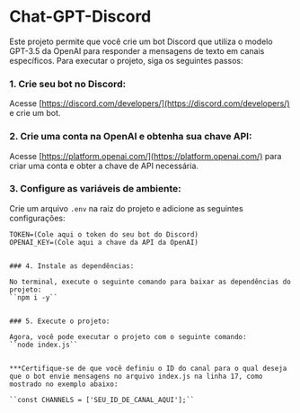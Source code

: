 # Chat-GPT-Discord

Este projeto permite que você crie um bot Discord que utiliza o modelo GPT-3.5 da OpenAI para responder a mensagens de texto em canais específicos. Para executar o projeto, siga os seguintes passos:

### 1. Crie seu bot no Discord:

Acesse [https://discord.com/developers/](https://discord.com/developers/) e crie um bot.

### 2. Crie uma conta na OpenAI e obtenha sua chave API:

Acesse [https://platform.openai.com/](https://platform.openai.com/) para criar uma conta e obter a chave de API necessária.

### 3. Configure as variáveis de ambiente:

Crie um arquivo `.env` na raiz do projeto e adicione as seguintes configurações:

```env
TOKEN=(Cole aqui o token do seu bot do Discord)
OPENAI_KEY=(Cole aqui a chave da API da OpenAI)


### 4. Instale as dependências:

No terminal, execute o seguinte comando para baixar as dependências do projeto:
``npm i -y``


### 5. Execute o projeto:

Agora, você pode executar o projeto com o seguinte comando:
``node index.js``


***Certifique-se de que você definiu o ID do canal para o qual deseja que o bot envie mensagens no arquivo index.js na linha 17, como mostrado no exemplo abaixo:

``const CHANNELS = ['SEU_ID_DE_CANAL_AQUI'];``
